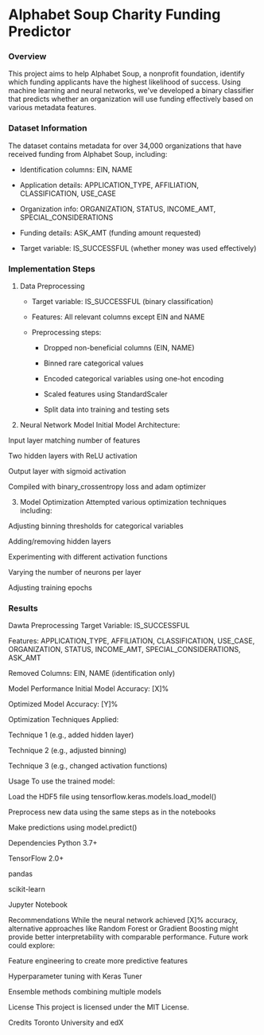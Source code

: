 # Alphabet Soup Charity Funding Predictor

### Overview
This project aims to help Alphabet Soup, a nonprofit foundation, identify which funding applicants have the highest likelihood of success. Using machine learning and neural networks, we've developed a binary classifier that predicts whether an organization will use funding effectively based on various metadata features.

### Dataset Information
The dataset contains metadata for over 34,000 organizations that have received funding from Alphabet Soup, including:

* Identification columns: EIN, NAME

* Application details: APPLICATION_TYPE, AFFILIATION, CLASSIFICATION, USE_CASE

* Organization info: ORGANIZATION, STATUS, INCOME_AMT, SPECIAL_CONSIDERATIONS

* Funding details: ASK_AMT (funding amount requested)

* Target variable: IS_SUCCESSFUL (whether money was used effectively)

### Implementation Steps
1. Data Preprocessing
    * Target variable: IS_SUCCESSFUL (binary classification)

    * Features: All relevant columns except EIN and NAME

    * Preprocessing steps:

        * Dropped non-beneficial columns (EIN, NAME)

        * Binned rare categorical values

        * Encoded categorical variables using one-hot encoding

        * Scaled features using StandardScaler

        * Split data into training and testing sets

2. Neural Network Model
Initial Model Architecture:

Input layer matching number of features

Two hidden layers with ReLU activation

Output layer with sigmoid activation

Compiled with binary_crossentropy loss and adam optimizer

3. Model Optimization
Attempted various optimization techniques including:

Adjusting binning thresholds for categorical variables

Adding/removing hidden layers

Experimenting with different activation functions

Varying the number of neurons per layer

Adjusting training epochs

### Results
Dawta Preprocessing
Target Variable: IS_SUCCESSFUL

Features: APPLICATION_TYPE, AFFILIATION, CLASSIFICATION, USE_CASE, ORGANIZATION, STATUS, INCOME_AMT, SPECIAL_CONSIDERATIONS, ASK_AMT

Removed Columns: EIN, NAME (identification only)

Model Performance
Initial Model Accuracy: [X]%

Optimized Model Accuracy: [Y]%

Optimization Techniques Applied:

Technique 1 (e.g., added hidden layer)

Technique 2 (e.g., adjusted binning)

Technique 3 (e.g., changed activation functions)

Usage
To use the trained model:

Load the HDF5 file using tensorflow.keras.models.load_model()

Preprocess new data using the same steps as in the notebooks

Make predictions using model.predict()

Dependencies
Python 3.7+

TensorFlow 2.0+

pandas

scikit-learn

Jupyter Notebook

Recommendations
While the neural network achieved [X]% accuracy, alternative approaches like Random Forest or Gradient Boosting might provide better interpretability with comparable performance. Future work could explore:

Feature engineering to create more predictive features

Hyperparameter tuning with Keras Tuner

Ensemble methods combining multiple models

License
This project is licensed under the MIT License.

Credits
Toronto University and edX